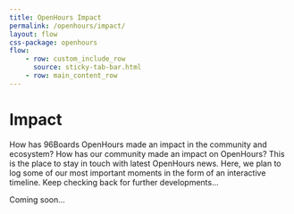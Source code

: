 ```yaml
---
title: OpenHours Impact
permalink: /openhours/impact/
layout: flow
css-package: openhours
flow:
    - row: custom_include_row
      source: sticky-tab-bar.html
    - row: main_content_row
---
```

# Impact

How has 96Boards OpenHours made an impact in the community and ecosystem? How has our community made an impact on OpenHours? This is the place to stay in touch with latest OpenHours news. Here, we plan to log some of our most important moments in the form of an interactive timeline. Keep checking back for further developments...

Coming soon...